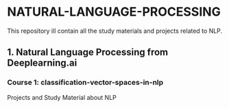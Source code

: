 # NATURAL-LANGUAGE-PROCESSING

This repository ill contain all the study  materials and projects related to NLP.

## 1. Natural Language Processing from Deeplearning.ai
  ### Course 1: classification-vector-spaces-in-nlp
  
  
Projects and Study Material about NLP

